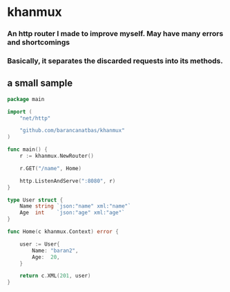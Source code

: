 # khanmux

### An http router I made to improve myself. May have many errors and shortcomings
### Basically, it separates the discarded requests into its methods.

## a small sample

```go
package main

import (
	"net/http"

	"github.com/barancanatbas/khanmux"
)

func main() {
	r := khanmux.NewRouter()

	r.GET("/name", Home)

	http.ListenAndServe(":8080", r)
}

type User struct {
	Name string `json:"name" xml:"name"`
	Age  int    `json:"age" xml:"age"`
}

func Home(c khanmux.Context) error {

	user := User{
		Name: "baran2",
		Age:  20,
	}

	return c.XML(201, user)
}

```
